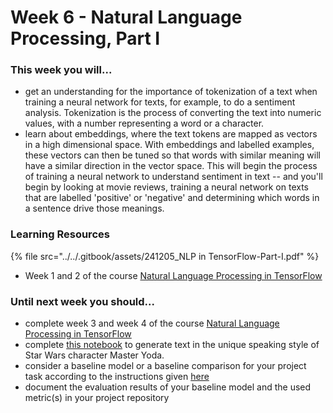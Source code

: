 # Week 6 - Natural Language Processing, Part I

### This week you will...

* get an understanding for the importance of tokenization of a text when training a neural network for texts, for example, to do a sentiment analysis. Tokenization is the process of converting the text into numeric values, with a number representing a word or a character.
* learn about embeddings, where the text tokens are mapped as vectors in a high dimensional space. With embeddings and labelled examples, these vectors can then be tuned so that words with similar meaning will have a similar direction in the vector space. This will begin the process of training a neural network to understand sentiment in text -- and you'll begin by looking at movie reviews, training a neural network on texts that are labelled 'positive' or 'negative' and determining which words in a sentence drive those meanings.

### Learning Resources

{% file src="../../.gitbook/assets/241205_NLP in TensorFlow-Part-I.pdf" %}

* Week 1 and 2 of the course [Natural Language Processing in TensorFlow](https://www.coursera.org/learn/natural-language-processing-tensorflow)

### Until next week you should...

* complete week 3 and week 4 of the course [Natural Language Processing in TensorFlow](https://www.coursera.org/learn/natural-language-processing-tensorflow)
* complete [this notebook](https://colab.research.google.com/github/opencampus-sh/course-material/blob/main/machine-learning-with-tensorflow/week-06/Week6_Notebook_Yoda-Corpus.ipynb) to generate text in the unique speaking style of Star Wars character Master Yoda.
* consider a baseline model or a baseline comparison for your project task according to the instructions given [here](https://github.com/opencampus-sh/ml-project-template/blob/main/1_DatasetCharacteristics/INSTRUCTIONS.md)
* document the evaluation results of your baseline model and the used metric(s) in your project repository
